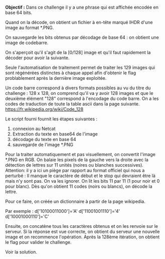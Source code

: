 **Objectif :** Dans ce challenge il y a une phrase qui est affichée encodée en base 64 bits.

Quand on la décode, on obtient un fichier à en-tête marqué IHDR d'une image au format *.PNG.

On sauvegarde les bits obtenus par décodage de base 64 : on obtient une image de codebarre.

On s'aperçoit qu'il s'agit de la [0/128] image et qu'il faut rapidement la décoder pour avoir la suivante.


Seule l'automatisation de traitement permet de traiter les 129 images qui sont régénérées distinctes à chaque appel afin d'obtenir le flag problablement après la dernière image exploitée. 

Un code barre correspond à divers formats possibles
au vu du titre du challenge : 128 x 128, on comprend qu'il va y avoir 128 images et que le deuxième élément "128" correspond à l'encodage du code barre.
On a les codes de traduction de toute la table ascii dans la page suivante.
https://fr.wikipedia.org/wiki/Code_128

Le script fourni fournit les étapes suivantes :
1. connexion au Netcat
2. Extraction du texte en base64 de l'image
3. décodage du texte en base 64
4. sauvegarde de l'image *.PNG

Pour la traiter automatiquement et pas visuellement, on convertit l'image *.PNG en RGB. 
On balaie les pixels de la gauche vers la droite avec la détection de lettres sur 11 unités (noires ou blanches successives).
Attention: il y a ici un piège par rapport au format officiel qui nous a perturbé :
Il manque le caractère de début et le stop qui devraient être là mais n'y sont pas. On va les ignorer. On lit les bits 11 par 11 (1 pour noir et 0 pour blanc).
Dès qu'on obtient 11 codes (noirs ou blancs), on décode la lettre.

Pour ce faire, on créée un dictionnaire à partir de la page wikipedia.

Par exemple :
d['10100011000']='A'
d['11001001110']='4'
d['10001000110']='C'

Ensuite, on concatène tous les caractères obtenus et on les renvoie sur le serveur. Si la réponse est vue correcte, on obtient du serveur une nouvelle image et on recommence l'opération. Après la 128ème itération, on obtient le flag pour valider le challenge.

Voir la solution.
